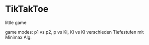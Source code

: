 # TikTakToe
little game

game modes: p1 vs p2, p vs KI, KI vs KI
 verschieden Tiefestufen mit Minimax Alg.

